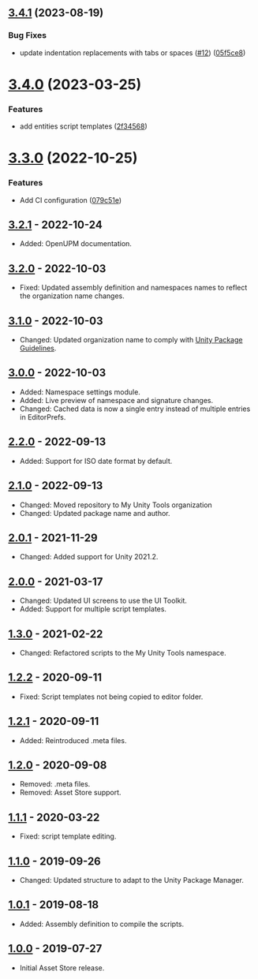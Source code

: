 ## [3.4.1](https://github.com/mygamedevtools/script-template/compare/3.4.0...3.4.1) (2023-08-19)


### Bug Fixes

* update indentation replacements with tabs or spaces ([#12](https://github.com/mygamedevtools/script-template/issues/12)) ([05f5ce8](https://github.com/mygamedevtools/script-template/commit/05f5ce891ef146ab3f3baf1c580ad0a13c3e6f96))

# [3.4.0](https://github.com/mygamedevtools/script-template/compare/3.3.0...3.4.0) (2023-03-25)


### Features

* add entities script templates ([2f34568](https://github.com/mygamedevtools/script-template/commit/2f34568c77c0afb266129b98251f75256b81e5d4))

# [3.3.0](https://github.com/mygamedevtools/script-template/compare/3.2.1...3.3.0) (2022-10-25)


### Features

* Add CI configuration ([079c51e](https://github.com/mygamedevtools/script-template/commit/079c51e92b5790ac79f2687381bd0daffed02582))

## [3.2.1] - 2022-10-24
- Added: OpenUPM documentation.

## [3.2.0] - 2022-10-03
- Fixed: Updated assembly definition and namespaces names to reflect the organization name changes.

## [3.1.0] - 2022-10-03
- Changed: Updated organization name to comply with [Unity Package Guidelines](https://unity.com/legal/terms-of-service/software/package-guidelines).

## [3.0.0] - 2022-10-03
- Added: Namespace settings module.
- Added: Live preview of namespace and signature changes.
- Changed: Cached data is now a single entry instead of multiple entries in EditorPrefs.

## [2.2.0] - 2022-09-13
- Added: Support for ISO date format by default.

## [2.1.0] - 2022-09-13
- Changed: Moved repository to My Unity Tools organization
- Changed: Updated package name and author.

## [2.0.1] - 2021-11-29
- Changed: Added support for Unity 2021.2.

## [2.0.0] - 2021-03-17
- Changed: Updated UI screens to use the UI Toolkit.
- Added: Support for multiple script templates.

## [1.3.0] - 2021-02-22
- Changed: Refactored scripts to the My Unity Tools namespace.

## [1.2.2] - 2020-09-11
- Fixed: Script templates not being copied to editor folder.

## [1.2.1] - 2020-09-11
- Added: Reintroduced .meta files.

## [1.2.0] - 2020-09-08
- Removed: .meta files.
- Removed: Asset Store support.

## [1.1.1] - 2020-03-22
- Fixed: script template editing.

## [1.1.0] - 2019-09-26
- Changed: Updated structure to adapt to the Unity Package Manager.

## [1.0.1] - 2019-08-18
- Added: Assembly definition to compile the scripts.

## [1.0.0] - 2019-07-27
- Initial Asset Store release.

[3.2.1]: https://github.com/mygamedevtools/script-template/compare/3.2.0...3.2.1
[3.2.0]: https://github.com/mygamedevtools/script-template/compare/3.1.0...3.2.0
[3.1.0]: https://github.com/mygamedevtools/script-template/compare/3.0.0...3.1.0
[3.0.0]: https://github.com/mygamedevtools/script-template/compare/2.2.0...3.0.0
[2.2.0]: https://github.com/mygamedevtools/script-template/compare/2.1.0...2.2.0
[2.1.0]: https://github.com/mygamedevtools/script-template/compare/2.0.1...2.1.0
[2.0.1]: https://github.com/mygamedevtools/script-template/compare/2.0.0...2.0.1
[2.0.0]: https://github.com/mygamedevtools/script-template/compare/1.3.0...2.0.0
[1.3.0]: https://github.com/mygamedevtools/script-template/compare/1.2.2...1.3.0
[1.2.2]: https://github.com/mygamedevtools/script-template/compare/1.2.1...1.2.2
[1.2.1]: https://github.com/mygamedevtools/script-template/compare/1.2.0...1.2.1
[1.2.0]: https://github.com/mygamedevtools/script-template/compare/1.1.1...1.2.0
[1.1.1]: https://github.com/mygamedevtools/script-template/compare/1.1.0...1.1.1
[1.1.0]: https://github.com/mygamedevtools/script-template/compare/1.0.1...1.1.0
[1.0.1]: https://github.com/mygamedevtools/script-template/compare/1.0.0...1.0.1
[1.0.0]: https://github.com/mygamedevtools/script-template/compare/087dd6c...1.0.0
